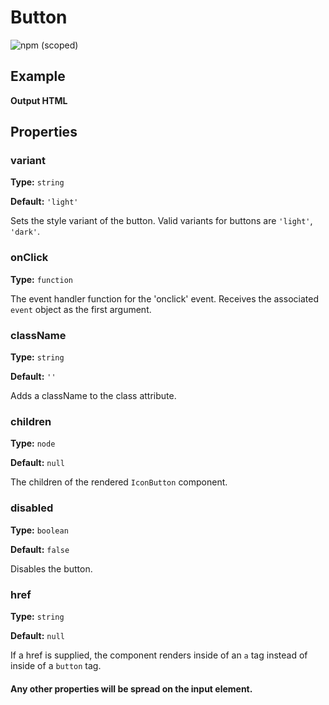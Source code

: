 # Button

![npm (scoped)](https://img.shields.io/npm/v/@leafygreen-ui/icon-button.svg)

## Example

<!-- will add once component is finalized  -->

**Output HTML**

<!-- will add once component is finalized -->

## Properties

### variant

**Type:** `string`

**Default:** `'light'`

Sets the style variant of the button. Valid variants for buttons are `'light'`, `'dark'`.

### onClick

**Type:** `function`

The event handler function for the 'onclick' event. Receives the associated `event` object as the first argument.

### className

**Type:** `string`

**Default:** `''`

Adds a className to the class attribute.

### children

**Type:** `node`

**Default:** `null`

The children of the rendered `IconButton` component.

### disabled

**Type:** `boolean`

**Default:** `false`

Disables the button.

### href

**Type:** `string`

**Default:** `null`

If a href is supplied, the component renders inside of an `a` tag instead of inside of a `button` tag.

#### Any other properties will be spread on the input element.

